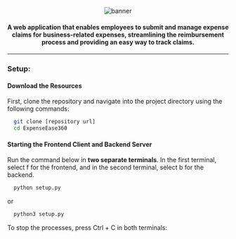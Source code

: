 <div align="center"> 
 
![banner](https://github.qmul.ac.uk/ec23161/ExpenseEase360/blob/main/banner.png)

#### A web application that enables employees to submit and manage expense claims for business-related expenses, streamlining the reimbursement process and providing an easy way to track claims.
</div>

---

### Setup:

#### Download the Resources 
First, clone the repository and navigate into the project directory using the following commands: 
```bash
  git clone [repository url]
  cd ExpenseEase360
```

#### Starting the Frontend Client and Backend Server
Run the command below in <strong> two separate terminals</strong>. In the first terminal, select f for the frontend, and in the second terminal, select b for the backend.

```bash
  python setup.py
```

or 

```bash
  python3 setup.py
```

To stop the processes, press Ctrl + C in both terminals:
